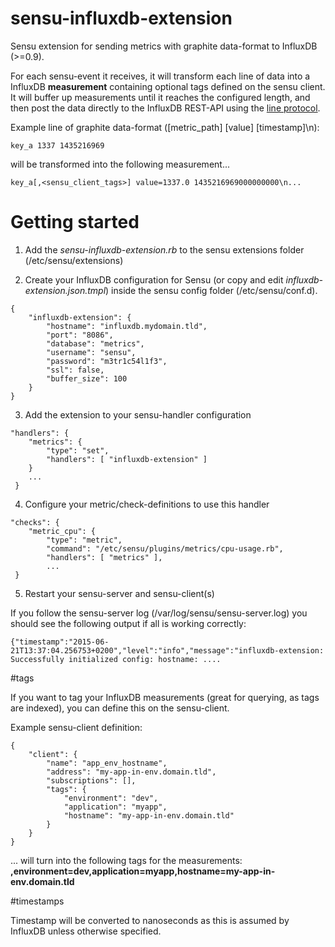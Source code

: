 sensu-influxdb-extension
========================

Sensu extension for sending metrics with graphite data-format to InfluxDB (>=0.9).

For each sensu-event it receives, it will transform each line of data into a InfluxDB **measurement** containing optional tags defined on the sensu client. It will buffer up measurements until it reaches the configured length, and then post the data directly to the InfluxDB REST-API using the [line protocol](https://influxdb.com/docs/v0.9/write_protocols/line.html).

Example line of graphite data-format ([metric_path] [value] [timestamp]\n):

```
key_a 1337 1435216969
```

will be transformed into the following measurement...

```
key_a[,<sensu_client_tags>] value=1337.0 1435216969000000000\n...
```

# Getting started

1) Add the *sensu-influxdb-extension.rb* to the sensu extensions folder (/etc/sensu/extensions)

2) Create your InfluxDB configuration for Sensu (or copy and edit *influxdb-extension.json.tmpl*) inside the sensu config folder (/etc/sensu/conf.d). 

```
{
    "influxdb-extension": {
        "hostname": "influxdb.mydomain.tld",
        "port": "8086",
        "database": "metrics",
        "username": "sensu",
        "password": "m3tr1c54l1f3",
        "ssl": false,
        "buffer_size": 100
    }
}
```

3) Add the extension to your sensu-handler configuration 

```
"handlers": {
    "metrics": {
        "type": "set",
        "handlers": [ "influxdb-extension" ]
    }
    ...
 }

```

4) Configure your metric/check-definitions to use this handler

```
"checks": {
    "metric_cpu": {
        "type": "metric",
        "command": "/etc/sensu/plugins/metrics/cpu-usage.rb",
        "handlers": [ "metrics" ],
        ...
 }
```

5) Restart your sensu-server and sensu-client(s)


If you follow the sensu-server log (/var/log/sensu/sensu-server.log) you should see the following output if all is working correctly:

```
{"timestamp":"2015-06-21T13:37:04.256753+0200","level":"info","message":"influxdb-extension:
Successfully initialized config: hostname: ....
```

#tags 

If you want to tag your InfluxDB measurements (great for querying, as tags are indexed), you can define this on the sensu-client.

Example sensu-client definition:

```
{
    "client": {
        "name": "app_env_hostname",
        "address": "my-app-in-env.domain.tld",
        "subscriptions": [],
        "tags": {
            "environment": "dev",
            "application": "myapp",
            "hostname": "my-app-in-env.domain.tld"
        }
    }
}
```

... will turn into the following tags for the measurements: **,environment=dev,application=myapp,hostname=my-app-in-env.domain.tld**

#timestamps

Timestamp will be converted to nanoseconds as this is assumed by InfluxDB unless otherwise specified. 
